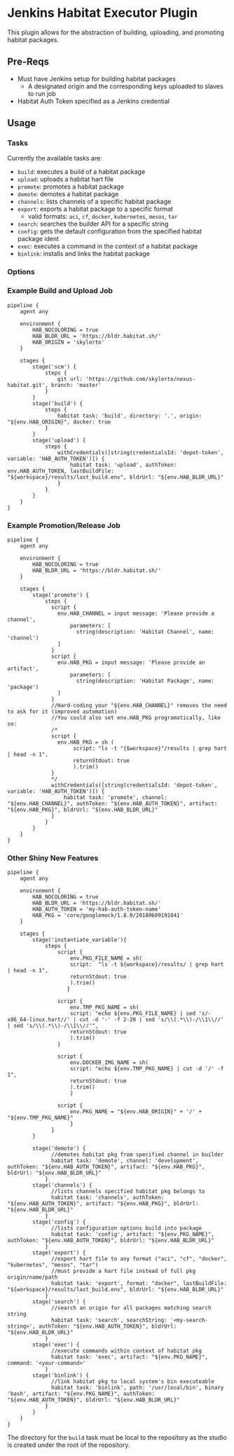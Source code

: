 # Jenkins Habitat Executor Plugin

This plugin allows for the abstraction of building, uploading, and promoting
habitat packages.

## Pre-Reqs

- Must have Jenkins setup for building habitat packages  
  - A designated origin and the corresponding keys uploaded to slaves to run job  
- Habitat Auth Token specified as a Jenkins credential  

## Usage

### Tasks

Currently the available tasks are:

* `build`: executes a build of a habitat package
* `upload`: uploads a habitat hart file
* `promote`: promotes a habitat package
* `demote`: demotes a habitat package
* `channels`: lists channels of a specific habitat package
* `export`: exports a habitat package to a specific format
  * valid formats: `aci`, `cf`, `docker`, `kubernetes`, `mesos`, `tar`
* `search`: searches the builder API for a specific string
* `config`: gets the default configuration from the specified habitat package ident
* `exec`: executes a command in the context of a habitat package
* `binlink`: installs and links the habitat package

### Options

### Example Build and Upload Job

```
pipeline {
    agent any

    environment {
        HAB_NOCOLORING = true
        HAB_BLDR_URL = 'https://bldr.habitat.sh/'
        HAB_ORIGIN = 'skylerto'
    }

    stages {
        stage('scm') {
            steps {
                git url: 'https://github.com/skylerto/nexus-habitat.git', branch: 'master'
            }
        }
        stage('build') {
            steps {
                habitat task: 'build', directory: '.', origin: "${env.HAB_ORIGIN}", docker: true
            }
        }
        stage('upload') {
            steps {
                withCredentials([string(credentialsId: 'depot-token', variable: 'HAB_AUTH_TOKEN')]) {
                    habitat task: 'upload', authToken: env.HAB_AUTH_TOKEN, lastBuildFile: "${workspace}/results/last_build.env", bldrUrl: "${env.HAB_BLDR_URL}"
                }
            }
        }
    }
}
```

### Example Promotion/Release Job

```
pipeline {
    agent any

    environment {
        HAB_NOCOLORING = true
        HAB_BLDR_URL = 'https://bldr.habitat.sh/'
    }

    stages {
        stage('promote') {
            steps {
              script {
                env.HAB_CHANNEL = input message: 'Please provide a channel',
                    parameters: [
                      string(description: 'Habitat Channel', name: 'channel')
                ]
              }
              script {
                env.HAB_PKG = input message: 'Please provide an artifact',
                    parameters: [
                      string(description: 'Habitat Package', name: 'package')
                ]
              }
              //Hard-coding your "${env.HAB_CHANNEL}" removes the need to ask for it (improved automation)
              //You could also set env.HAB_PKG programatically, like so:
              /*
              script {
                env.HAB_PKG = sh ( 
                     script: "ls -t "{$workspace}"/results | grep hart | head -n 1",
                     returnStdout: true
                     ).trim()
              }
              */
              withCredentials([string(credentialsId: 'depot-token', variable: 'HAB_AUTH_TOKEN')]) {
                  habitat task: 'promote', channel: "${env.HAB_CHANNEL}", authToken: "${env.HAB_AUTH_TOKEN}", artifact: "${env.HAB_PKG}", bldrUrl: "${env.HAB_BLDR_URL}"
              }
            }
        }
    }
}
```

### Other Shiny New Features

```
pipeline {
    agent any

    environment {
        HAB_NOCOLORING = true
        HAB_BLDR_URL = 'https://bldr.habitat.sh/'
        HAB_AUTH_TOKEN = 'my-hab-auth-token-name'
        HAB_PKG = 'core/googlemock/1.8.0/20180609191841'
    }

    stages {
        stage('instantiate_variable'){
            steps {
                script {
                    env.PKG_FILE_NAME = sh(
                    script:  "ls -t ${workspace}/results/ | grep hart | head -n 1",
                    returnStdout: true
                    ).trim()
                   }

                script {
                    env.TMP_PKG_NAME = sh(
                    script: "echo ${env.PKG_FILE_NAME} | sed 's/-x86_64-linux.hart//' | cut -d '-' -f 2-20 | sed 's/\\(.*\\)-/\\1\\//' | sed 's/\\(.*\\)-/\\1\\//'",
                    returnStdout: true
                    ).trim()
                }

                script {
                    env.DOCKER_IMG_NAME = sh(
                    script: "echo ${env.TMP_PKG_NAME} | cut -d '/' -f 1",
                    returnStdout: true
                    ).trim()
                    }

                script {
                    env.PKG_NAME = "${env.HAB_ORIGIN}" + '/' + "${env.TMP_PKG_NAME}"
                    }
              }
        }

        stage('demote') {
              //demotes habitat pkg from specified channel in builder
              habitat task: 'demote', channel: 'development', authToken: "${env.HAB_AUTH_TOKEN}", artifact: "${env.HAB_PKG}", bldrUrl: "${env.HAB_BLDR_URL}"
            }
        stage('channels') {
              //lists channels specified habitat pkg belongs to
              habitat task: 'channels', authToken: "${env.HAB_AUTH_TOKEN}", artifact: "${env.HAB_PKG}", bldrUrl: "${env.HAB_BLDR_URL}"
            }
        stage('config') {
              //lists configuration options build into package
              habitat task: 'config', artifact: "${env.PKG_NAME}", authToken: "${env.HAB_AUTH_TOKEN}", bldrUrl: "${env.HAB_BLDR_URL}"
            }
        stage('export') {
              //export hart file to any format ("aci", "cf", "docker", "kubernetes", "mesos", "tar")
              //must provide a hart file instead of full pkg origin/name/path
              habitat task: 'export', format: "docker", lastBuildFile: "${workspace}/results/last_build.env", bldrUrl: "${env.HAB_BLDR_URL}"
            }
        stage('search') {
              //search an origin for all packages matching search string
              habitat task: 'search', searchString: '<my-search-string>', authToken: "${env.HAB_AUTH_TOKEN}", bldrUrl: "${env.HAB_BLDR_URL}"
            }
        stage('exec') {
              //execute commands within context of habitat pkg
              habitat task: 'exec', artifact: "${env.PKG_NAME}", command: '<your-command>'
            }
        stage('binlink') {
              //link habitat pkg to local system's bin executeable
              habitat task: 'binlink', path: '/usr/local/bin', binary 'bash', artifact: "${env.PKG_NAME}", authToken: "${env.HAB_AUTH_TOKEN}", bldrUrl: "${env.HAB_BLDR_URL}"
            }
        }
    }
}
```

The directory for the `build` task must be local to the repository as the studio is created under the root of the repository.
